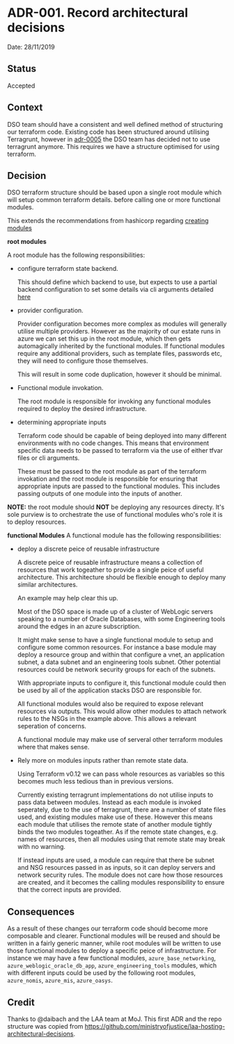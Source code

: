 
# ADR-001. Record architectural decisions

Date: 28/11/2019

## Status

Accepted

## Context

DSO team should have a consistent and well defined method of structuring our
terraform code. Existing code has been structured around utilising Terragrunt,
however in [adr-0005](./0005-deprecate-use-of-terragrunt.md) the DSO team has
decided not to use terragrunt anymore. This requires we have a structure
optimised for using terraform.

## Decision

DSO terraform structure should be based upon a single root module which will
setup common terraform details. before calling one or more functional modules.

This extends the recommendations from hashicorp regarding [creating
modules](https://www.terraform.io/docs/modules/index.html)

**root modules**

A root module has the following responsibilities:

  - configure terraform state backend.

    This should define which backend to use, but expects to use a partial
    backend configuration to set some details via cli arguments detailed
    [here](https://www.terraform.io/docs/backends/config.html#partial-configuration)

  - provider configuration.

    Provider configuration becomes more complex as modules will generally
    utilise multiple providers. However as the majority of our estate runs in
    azure we can set this up in the root module, which then gets automagically
    inherited by the functional modules. If functional modules require any
    additional providers, such as template files, passwords etc, they will need
    to configure those themselves.

    This will result in some code duplication, however it should be minimal.

  - Functional module invokation.

    The root module is responsible for invoking any functional modules required
    to deploy the desired infrastructure.

  - determining appropriate inputs

    Terraform code should be capable of being deployed into many different
    environments with no code changes. This means that environment specific data
    needs to be passed to terraform via the use of either tfvar files or cli
    arguments.

    These must be passed to the root module as part of the terraform invokation
    and the root module is responsible for ensuring that appropriate inputs are
    passed to the functional modules. This includes passing outputs of one
    module into the inputs of another.

  **NOTE:** the root module should **NOT** be deploying any resources directy.
  It's sole purview is to orchestrate the use of functional modules who's role
  it is to deploy resources.

**functional Modules** A functional module has the following responsibilities:

  - deploy a discrete peice of reusable infrastructure

    A discrete peice of reusable infrastructure means a collection of resources
    that work togeather to provide a single peice of useful architecture. This
    architecture should be flexible enough to deploy many similar architectures.

    An example may help clear this up.

    Most of the DSO space is made up of a cluster of WebLogic servers speaking
    to a number of Oracle Databases, with some Engineering tools around the
    edges in an azure subscription.

    It might make sense to have a single functional module to setup and
    configure some common resources. For instance a base module may deploy a
    resource group and within that configure a vnet, an application subnet, a
    data subnet and an engineering tools subnet. Other potential resources could
    be network security groups for each of the subnets.

    With appropriate inputs to configure it, this functional module could then
    be used by all of the application stacks DSO are responsible for.

    All functional modules would also be required to expose relevant resources
    via outputs. This would allow other modules to attach network rules to the
    NSGs in the example above. This allows a relevant seperation of concerns.

    A functional module may make use of serveral other terraform modules where
    that makes sense.

  - Rely more on modules inputs rather than remote state data.

    Using Terraform v0.12 we can pass whole resources as variables so this
    becomes much less tedious than in previous versions.

    Currently existing terragrunt implementations do not utilise inputs to pass
    data between modules. Instead as each module is invoked seperately, due to
    the use of terragrunt, there are a number of state files used, and existing
    modules make use of these. However this means each module that utilises the
    remote state of another module tightly binds the two modules togeather.
    As if the remote state changes, e.g. names of resources, then all modules
    using that remote state may break with no warning.

    If instead inputs are used, a module can require that there be subnet and
    NSG resources passed in as inputs, so it can deploy servers and network
    security rules. The module does not care how those resources are created,
    and it becomes the calling modules responsibility to ensure that the correct
    inputs are provided.

## Consequences

As a result of these changes our terraform code should become more composable
and clearer. Functional modules will be reused and should be written in a fairly
generic manner, while root modules will be written to use those functional
modules to deploy a specific peice of infrastructure. For instance we may have a
few functional modules, `azure_base_networking`, `azure_weblogic_oracle_db_app`,
`azure_engineering_tools` modules, which with different inputs could be used by
the following root modules, `azure_nomis`, `azure_mis`, `azure_oasys`.

## Credit

Thanks to @daibach and the LAA team at MoJ. This first ADR and the repo structure was copied from https://github.com/ministryofjustice/laa-hosting-architectural-decisions.
